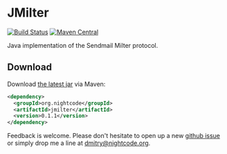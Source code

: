 # JMilter

[![Build Status](https://travis-ci.org/nightcode/jmilter.svg?branch=master)](https://travis-ci.org/nightcode/jmilter)
[![Maven Central](https://img.shields.io/maven-central/v/org.nightcode/jmilter.svg)](http://search.maven.org/#search%7Cga%7C1%7Ca%3A%22jmilter)

Java implementation of the Sendmail Milter protocol.

Download
--------

Download [the latest jar][1] via Maven:
```xml
<dependency>
  <groupId>org.nightcode</groupId>
  <artifactId>jmilter</artifactId>
  <version>0.1.1</version>
</dependency>
```

Feedback is welcome. Please don't hesitate to open up a new [github issue](https://github.com/nightcode/jmilter/issues) or simply drop me a line at <dmitry@nightcode.org>.


 [1]: http://oss.sonatype.org/service/local/artifact/maven/redirect?r=releases&g=org.nightcode&a=jmilter&v=LATEST
